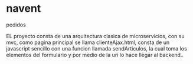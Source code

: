 # navent
pedidos

EL proyecto consta de una arquitectura clasica de microservicios, con su mvc, como pagina principal se llama clienteAjax.html, consta de un javascript
sencillo con una funcion llamada sendArticulos, la cual toma los elementos del formulario y por medio de la uri lo hace llegar al backend..
